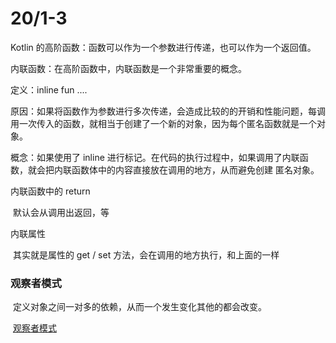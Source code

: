 # 20/1-3

Kotlin 的高阶函数：函数可以作为一个参数进行传递，也可以作为一个返回值。

内联函数：在高阶函数中，内联函数是一个非常重要的概念。

定义：inline fun ....

原因：如果将函数作为参数进行多次传递，会造成比较的的开销和性能问题，每调用一次传入的函数，就相当于创建了一个新的对象，因为每个匿名函数就是一个对象。

概念：如果使用了 inline 进行标记。在代码的执行过程中，如果调用了内联函数，就会把内联函数体中的内容直接放在调用的地方，从而避免创建 匿名对象。

内联函数中的 return

​	默认会从调用出返回，等

内联属性

​	其实就是属性的 get / set 方法，会在调用的地方执行，和上面的一样

### 观察者模式

​	定义对象之间一对多的依赖，从而一个发生变化其他的都会改变。

​	[观察者模式](https://blog.csdn.net/baidu_40389775/article/details/103827548)